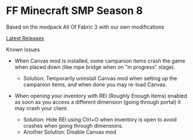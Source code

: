 # FF Minecraft SMP Season 8

Based on the modpack All Of Fabric 3 with our own modifications

[Latest Releases](https://github.com/HumanMint/FFMCS8/releases)

Known Issues

- When Canvas mod is installed, some campanion items crash the game when placed down (like rope bridge when on "in progress" stage).
	- Solution: Temporarily uninstall Canvas mod when setting up the campanion items, and when done you may re-load Canvas.
	
- When opening your inventory with REI (Roughly Enough Items) enabled as soon as you access a different dimension (going through portal) it may crash your client.
	- Solution: Hide REI using Ctrl+O when inventory is open to avoid crashes when going through dimensions.
	- Another Solution: Disable Canvas mod